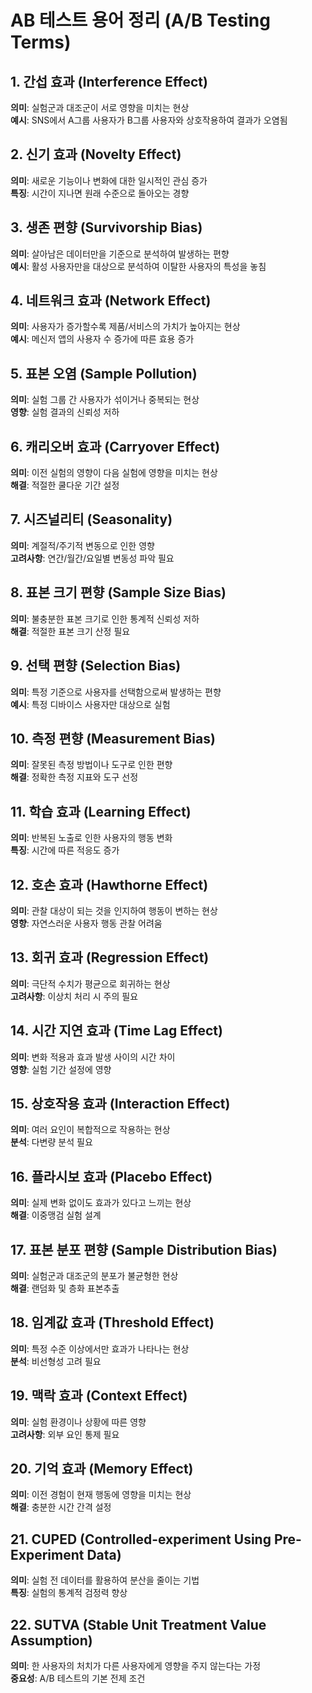 # AB 테스트 용어 정리 (A/B Testing Terms)

## 1. 간섭 효과 (Interference Effect)
**의미**: 실험군과 대조군이 서로 영향을 미치는 현상  
**예시**: SNS에서 A그룹 사용자가 B그룹 사용자와 상호작용하여 결과가 오염됨

## 2. 신기 효과 (Novelty Effect)
**의미**: 새로운 기능이나 변화에 대한 일시적인 관심 증가  
**특징**: 시간이 지나면 원래 수준으로 돌아오는 경향

## 3. 생존 편향 (Survivorship Bias)
**의미**: 살아남은 데이터만을 기준으로 분석하여 발생하는 편향  
**예시**: 활성 사용자만을 대상으로 분석하여 이탈한 사용자의 특성을 놓침

## 4. 네트워크 효과 (Network Effect)
**의미**: 사용자가 증가할수록 제품/서비스의 가치가 높아지는 현상  
**예시**: 메신저 앱의 사용자 수 증가에 따른 효용 증가

## 5. 표본 오염 (Sample Pollution)
**의미**: 실험 그룹 간 사용자가 섞이거나 중복되는 현상  
**영향**: 실험 결과의 신뢰성 저하

## 6. 캐리오버 효과 (Carryover Effect)
**의미**: 이전 실험의 영향이 다음 실험에 영향을 미치는 현상  
**해결**: 적절한 쿨다운 기간 설정

## 7. 시즈널리티 (Seasonality)
**의미**: 계절적/주기적 변동으로 인한 영향  
**고려사항**: 연간/월간/요일별 변동성 파악 필요

## 8. 표본 크기 편향 (Sample Size Bias)
**의미**: 불충분한 표본 크기로 인한 통계적 신뢰성 저하  
**해결**: 적절한 표본 크기 산정 필요

## 9. 선택 편향 (Selection Bias)
**의미**: 특정 기준으로 사용자를 선택함으로써 발생하는 편향  
**예시**: 특정 디바이스 사용자만 대상으로 실험

## 10. 측정 편향 (Measurement Bias)
**의미**: 잘못된 측정 방법이나 도구로 인한 편향  
**해결**: 정확한 측정 지표와 도구 선정

## 11. 학습 효과 (Learning Effect)
**의미**: 반복된 노출로 인한 사용자의 행동 변화  
**특징**: 시간에 따른 적응도 증가

## 12. 호손 효과 (Hawthorne Effect)
**의미**: 관찰 대상이 되는 것을 인지하여 행동이 변하는 현상  
**영향**: 자연스러운 사용자 행동 관찰 어려움

## 13. 회귀 효과 (Regression Effect)
**의미**: 극단적 수치가 평균으로 회귀하는 현상  
**고려사항**: 이상치 처리 시 주의 필요

## 14. 시간 지연 효과 (Time Lag Effect)
**의미**: 변화 적용과 효과 발생 사이의 시간 차이  
**영향**: 실험 기간 설정에 영향

## 15. 상호작용 효과 (Interaction Effect)
**의미**: 여러 요인이 복합적으로 작용하는 현상  
**분석**: 다변량 분석 필요

## 16. 플라시보 효과 (Placebo Effect)
**의미**: 실제 변화 없이도 효과가 있다고 느끼는 현상  
**해결**: 이중맹검 실험 설계

## 17. 표본 분포 편향 (Sample Distribution Bias)
**의미**: 실험군과 대조군의 분포가 불균형한 현상  
**해결**: 랜덤화 및 층화 표본추출

## 18. 임계값 효과 (Threshold Effect)
**의미**: 특정 수준 이상에서만 효과가 나타나는 현상  
**분석**: 비선형성 고려 필요

## 19. 맥락 효과 (Context Effect)
**의미**: 실험 환경이나 상황에 따른 영향  
**고려사항**: 외부 요인 통제 필요

## 20. 기억 효과 (Memory Effect)
**의미**: 이전 경험이 현재 행동에 영향을 미치는 현상  
**해결**: 충분한 시간 간격 설정

## 21. CUPED (Controlled-experiment Using Pre-Experiment Data)
**의미**: 실험 전 데이터를 활용하여 분산을 줄이는 기법  
**특징**: 실험의 통계적 검정력 향상

## 22. SUTVA (Stable Unit Treatment Value Assumption)
**의미**: 한 사용자의 처치가 다른 사용자에게 영향을 주지 않는다는 가정  
**중요성**: A/B 테스트의 기본 전제 조건
